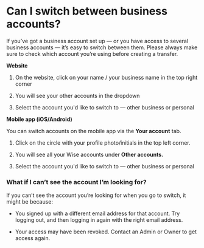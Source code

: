 # Can I switch between business accounts?

If you’ve got a business account set up — or you have access to several business accounts — it’s easy to switch between them. Please always make sure to check which account you’re using before creating a transfer.

 **Website**

  1. On the website, click on your name / your business name in the top right corner

  2. You will see your other accounts in the dropdown

  3. Select the account you'd like to switch to — other business or personal




 **Mobile app (iOS/Android)**

You can switch accounts on the mobile app via the **Your account** tab. 

  1. Click on the circle with your profile photo/initials in the top left corner. 

  2. You will see all your Wise accounts under **Other accounts.**

  3. Select the account you'd like to switch to — other business or personal




### What if I can’t see the account I’m looking for?

If you can’t see the account you’re looking for when you go to switch, it might be because:

  * You signed up with a different email address for that account. Try logging out, and then logging in again with the right email address. 

  * Your access may have been revoked. Contact an Admin or Owner to get access again.